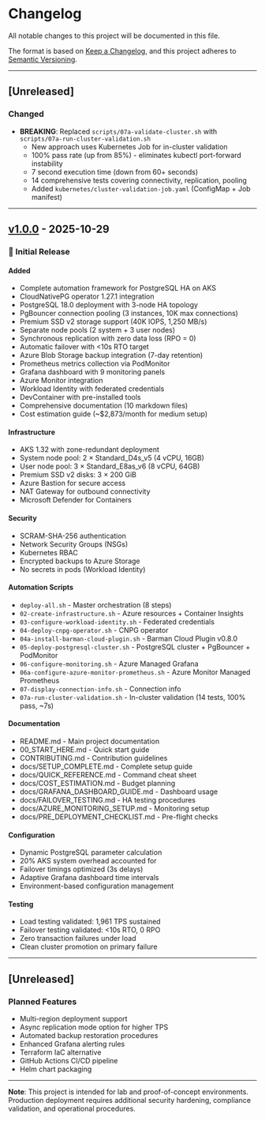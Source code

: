 # Changelog

All notable changes to this project will be documented in this file.

The format is based on [Keep a Changelog](https://keepachangelog.com/en/1.0.0/),
and this project adheres to [Semantic Versioning](https://semver.org/spec/v2.0.0.html).

---

## [Unreleased]

### Changed
- **BREAKING**: Replaced `scripts/07a-validate-cluster.sh` with `scripts/07a-run-cluster-validation.sh`
  - New approach uses Kubernetes Job for in-cluster validation
  - 100% pass rate (up from 85%) - eliminates kubectl port-forward instability
  - 7 second execution time (down from 60+ seconds)
  - 14 comprehensive tests covering connectivity, replication, pooling
  - Added `kubernetes/cluster-validation-job.yaml` (ConfigMap + Job manifest)

---

## [v1.0.0] - 2025-10-29

### 🎉 Initial Release

#### Added
- Complete automation framework for PostgreSQL HA on AKS
- CloudNativePG operator 1.27.1 integration
- PostgreSQL 18.0 deployment with 3-node HA topology
- PgBouncer connection pooling (3 instances, 10K max connections)
- Premium SSD v2 storage support (40K IOPS, 1,250 MB/s)
- Separate node pools (2 system + 3 user nodes)
- Synchronous replication with zero data loss (RPO = 0)
- Automatic failover with <10s RTO target
- Azure Blob Storage backup integration (7-day retention)
- Prometheus metrics collection via PodMonitor
- Grafana dashboard with 9 monitoring panels
- Azure Monitor integration
- Workload Identity with federated credentials
- DevContainer with pre-installed tools
- Comprehensive documentation (10 markdown files)
- Cost estimation guide (~$2,873/month for medium setup)

#### Infrastructure
- AKS 1.32 with zone-redundant deployment
- System node pool: 2 × Standard_D4s_v5 (4 vCPU, 16GB)
- User node pool: 3 × Standard_E8as_v6 (8 vCPU, 64GB)
- Premium SSD v2 disks: 3 × 200 GiB
- Azure Bastion for secure access
- NAT Gateway for outbound connectivity
- Microsoft Defender for Containers

#### Security
- SCRAM-SHA-256 authentication
- Network Security Groups (NSGs)
- Kubernetes RBAC
- Encrypted backups to Azure Storage
- No secrets in pods (Workload Identity)

#### Automation Scripts
- `deploy-all.sh` - Master orchestration (8 steps)
- `02-create-infrastructure.sh` - Azure resources + Container Insights
- `03-configure-workload-identity.sh` - Federated credentials
- `04-deploy-cnpg-operator.sh` - CNPG operator
- `04a-install-barman-cloud-plugin.sh` - Barman Cloud Plugin v0.8.0
- `05-deploy-postgresql-cluster.sh` - PostgreSQL cluster + PgBouncer + PodMonitor
- `06-configure-monitoring.sh` - Azure Managed Grafana
- `06a-configure-azure-monitor-prometheus.sh` - Azure Monitor Managed Prometheus
- `07-display-connection-info.sh` - Connection info
- `07a-run-cluster-validation.sh` - In-cluster validation (14 tests, 100% pass, ~7s)

#### Documentation
- README.md - Main project documentation
- 00_START_HERE.md - Quick start guide
- CONTRIBUTING.md - Contribution guidelines
- docs/SETUP_COMPLETE.md - Complete setup guide
- docs/QUICK_REFERENCE.md - Command cheat sheet
- docs/COST_ESTIMATION.md - Budget planning
- docs/GRAFANA_DASHBOARD_GUIDE.md - Dashboard usage
- docs/FAILOVER_TESTING.md - HA testing procedures
- docs/AZURE_MONITORING_SETUP.md - Monitoring setup
- docs/PRE_DEPLOYMENT_CHECKLIST.md - Pre-flight checks

#### Configuration
- Dynamic PostgreSQL parameter calculation
- 20% AKS system overhead accounted for
- Failover timings optimized (3s delays)
- Adaptive Grafana dashboard time intervals
- Environment-based configuration management

#### Testing
- Load testing validated: 1,961 TPS sustained
- Failover testing validated: <10s RTO, 0 RPO
- Zero transaction failures under load
- Clean cluster promotion on primary failure

---

## [Unreleased]

### Planned Features
- Multi-region deployment support
- Async replication mode option for higher TPS
- Automated backup restoration procedures
- Enhanced Grafana alerting rules
- Terraform IaC alternative
- GitHub Actions CI/CD pipeline
- Helm chart packaging

---

**Note**: This project is intended for lab and proof-of-concept environments. Production deployment requires additional security hardening, compliance validation, and operational procedures.

[v1.0.0]: https://github.com/jonathan-vella/azure-postgresql-ha-aks-workshop/releases/tag/v1.0.0
